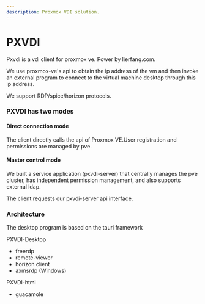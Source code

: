 ```yaml
---
description: Proxmox VDI solution.
---
```


# PXVDI

Pxvdi is a vdi client for proxmox ve. Power by lierfang.com.&#x20;

We use proxmox-ve's api to obtain the ip address of the vm and then invoke an external program to connect to the virtual machine desktop through this ip address.

We support RDP/spice/horizon protocols.

### PXVDI has two modes

#### &#x20;Direct connection mode

The client directly calls the api of Proxmox VE.User registration and permissions are managed by pve.&#x20;

#### Master control mode

We built a service application (pxvdi-server) that centrally manages the pve cluster, has independent permission management, and also supports external ldap.&#x20;

The client requests our pxvdi-server api interface.

### &#x20;Architecture&#x20;

The desktop program is based on the tauri framework

PXVDI-Desktop&#x20;

* freerdp&#x20;
* remote-viewer&#x20;
* horizon client
* axmsrdp (Windows)

PXVDI-html

* &#x20;guacamole

